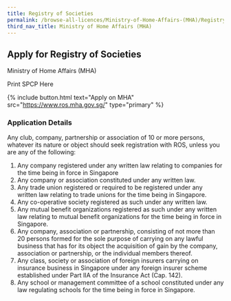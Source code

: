 ```yaml
---
title: Registry of Societies
permalink: /browse-all-licences/Ministry-of-Home-Affairs-(MHA)/Registry-of-Societies
third_nav_title: Ministry of Home Affairs (MHA)
---
```


## Apply for Registry of Societies

Ministry of Home Affairs (MHA)

Print SPCP Here


{% include button.html text="Apply on MHA" src="https://www.ros.mha.gov.sg/" type="primary" %}

### Application Details

<p>Any club, company, partnership or association of 10 or more persons, whatever its nature or object should seek registration with ROS, unless you are any of the following:</p>
<ol>
<li>Any company registered under any written law relating to companies for the time being in force in Singapore</li>
<li>Any company or association constituted under any written law.</li>
<li>Any trade union registered or required to be registered under any written law relating to trade unions for the time being in Singapore.</li>
<li>Any co-operative society registered as such under any written law.</li>
<li>Any mutual benefit organizations registered as such under any written law relating to mutual benefit organizations for the time being in force in Singapore.</li>
<li>Any company, association or partnership, consisting of not more than 20 persons formed for the sole purpose of carrying on any lawful business that has for its object the acquisition of gain by the company, association or partnership, or the individual members thereof.</li>
<li>Any class, society or association of foreign insurers carrying on insurance business in Singapore under any foreign insurer scheme established under Part IIA of the Insurance Act (Cap. 142).</li>
<li>Any school or management committee of a school constituted under any law regulating schools for the time being in force in Singapore.</li>
</ol>

